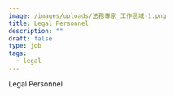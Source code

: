 ```yaml
---
image: /images/uploads/法務專家_工作區域-1.png
title: Legal Personnel
description: ""
draft: false
type: job
tags:
  - legal
---
```

Legal Personnel